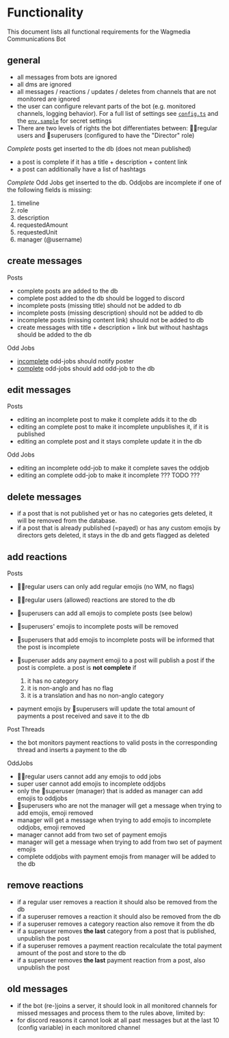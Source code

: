 # Functionality

This document lists all functional requirements for the Wagmedia Communications
Bot

## general

- all messages from bots are ignored
- all dms are ignored
- all messages / reactions / updates / deletes from channels that are not
  monitored are ignored
- the user can configure relevant parts of the bot (e.g. monitored channels,
  logging behavior). For a full list of settings see [`config.ts`](config.ts)
  and the [`env.sample`](.env.sample) for secret settings
- There are two levels of rights the bot differentiates between: 🤷‍♂️regular users
  and 🦹superusers (configured to have the "Director" role)

_Complete_ posts get inserted to the db (does not mean published)

- a post is complete if it has a title + description + content link
- a post can additionally have a list of hashtags

_Complete_ Odd Jobs get inserted to the db. Oddjobs are incomplete if one of the
following fields is missing:

1. timeline
2. role
3. description
4. requestedAmount
5. requestedUnit
6. manager (@username)

## create messages

Posts

- complete posts are added to the db
- complete post added to the db should be logged to discord
- incomplete posts (missing title) should not be added to db
- incomplete posts (missing description) should not be added to db
- incomplete posts (missing content link) should not be added to db
- create messages with title + description + link but without hashtags should be
  added to the db

Odd Jobs

- [incomplete](#general) odd-jobs should notify poster
- [complete](#general) odd-jobs should add odd-job to the db

## edit messages

Posts

- editing an incomplete post to make it complete adds it to the db
- editing an complete post to make it incomplete unpublishes it, if it is
  published
- editing an complete post and it stays complete update it in the db

Odd Jobs

- editing an incomplete odd-job to make it complete saves the oddjob
- editing an complete odd-job to make it incomplete ??? TODO ???

## delete messages

- if a post that is not published yet or has no categories gets deleted, it will
  be removed from the database.
- if a post that is already published (=payed) or has any custom emojis by
  directors gets deleted, it stays in the db and gets flagged as deleted

## add reactions

Posts

- 🤷‍♂️regular users can only add regular emojis (no WM, no flags)
- 🤷‍♂️regular users (allowed) reactions are stored to the db
- 🦹superusers can add all emojis to complete posts (see below)
- 🦹superusers' emojis to incomplete posts will be removed
- 🦹superusers that add emojis to incomplete posts will be informed that the
  post is incomplete
- 🦹superuser adds any payment emoji to a post will publish a post if the post
  is complete. a post is **not complete** if

  1. it has no category
  2. it is non-anglo and has no flag
  3. it is a translation and has no non-anglo category

- payment emojis by 🦹superusers will update the total amount of payments a post
  received and save it to the db

Post Threads

- the bot monitors payment reactions to valid posts in the corresponding thread
  and inserts a payment to the db

OddJobs

- 🤷‍♂️regular users cannot add any emojis to odd jobs
- super user cannot add emojis to incomplete oddjobs
- only the 🦹superuser (manager) that is added as manager can add emojis to
  oddjobs
- 🦹superusers who are not the manager will get a message when trying to add
  emojis, emoji removed
- manager will get a message when trying to add emojis to incomplete oddjobs,
  emoji removed
- manager cannot add from two set of payment emojis
- manager will get a message when trying to add from two set of payment emojis
- complete oddjobs with payment emojis from manager will be added to the db

## remove reactions

- if a regular user removes a reaction it should also be removed from the db
- if a superuser removes a reaction it should also be removed from the db
- if a superuser removes a category reaction also remove it from the db
- if a superuser removes **the last** category from a post that is published,
  unpublish the post
- if a superuser removes a payment reaction recalculate the total payment amount
  of the post and store to the db
- if a superuser removes **the last** payment reaction from a post, also
  unpublish the post

## old messages

- if the bot (re-)joins a server, it should look in all monitored channels for
  missed messages and process them to the rules above, limited by:
- for discord reasons it cannot look at all past messages but at the last 10
  (config variable) in each monitored channel
